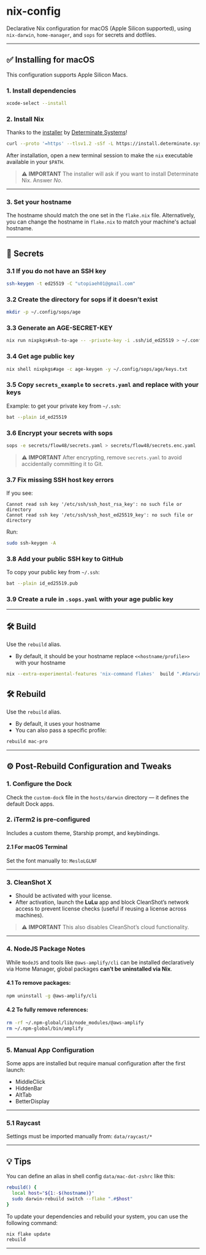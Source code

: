 # nix-config

Declarative Nix configuration for macOS (Apple Silicon supported), using `nix-darwin`, `home-manager`, and `sops` for secrets and dotfiles.

---

## ✅ Installing for macOS

This configuration supports Apple Silicon Macs.

### 1. Install dependencies

```sh
xcode-select --install
```

### 2. Install Nix

Thanks to the [installer](https://zero-to-nix.com/concepts/nix-installer) by [Determinate Systems](https://determinate.systems/)!

```sh
curl --proto '=https' --tlsv1.2 -sSf -L https://install.determinate.systems/nix | sh -s -- install
```

After installation, open a new terminal session to make the `nix` executable available in your `$PATH`.

> ⚠️ **IMPORTANT**
> The installer will ask if you want to install Determinate Nix. Answer *No*.

---

### 3. Set your hostname

The hostname should match the one set in the `flake.nix` file.
Alternatively, you can change the hostname in `flake.nix` to match your machine's actual hostname.

---

## 🔐 Secrets

### 3.1 If you do not have an SSH key

```sh
ssh-keygen -t ed25519 -C "utopiaeh01@gmail.com"
```

### 3.2 Create the directory for sops if it doesn’t exist

```sh
mkdir -p ~/.config/sops/age
```

### 3.3 Generate an AGE-SECRET-KEY

```sh
nix run nixpkgs#ssh-to-age -- -private-key -i .ssh/id_ed25519 > ~/.config/sops/age/keys.txt
```

### 3.4 Get age public key

```sh
nix shell nixpkgs#age -c age-keygen -y ~/.config/sops/age/keys.txt
```

### 3.5 Copy `secrets_example` to `secrets.yaml` and replace with your keys

Example: to get your private key from `~/.ssh`:

```sh
bat --plain id_ed25519
```

### 3.6 Encrypt your secrets with sops

```sh
sops -e secrets/flow48/secrets.yaml > secrets/flow48/secrets.enc.yaml
```

> ⚠️ **IMPORTANT**
> After encrypting, remove `secrets.yaml` to avoid accidentally committing it to Git.

### 3.7 Fix missing SSH host key errors

If you see:

```
Cannot read ssh key '/etc/ssh/ssh_host_rsa_key': no such file or directory
Cannot read ssh key '/etc/ssh/ssh_host_ed25519_key': no such file or directory
```

Run:

```sh
sudo ssh-keygen -A
```

### 3.8 Add your public SSH key to GitHub

To copy your public key from `~/.ssh`:

```sh
bat --plain id_ed25519.pub
```

### 3.9 Create a rule in `.sops.yaml` with your age public key

---


## 🛠️ Build

Use the `rebuild` alias.

* By default, it should be your hostname replace `<<hostname/profile>>` with your hostname

```sh
nix --extra-experimental-features 'nix-command flakes'  build ".#darwinConfigurations.<<hostname/profile>>.system"
```

## 🛠️ Rebuild

Use the `rebuild` alias.

* By default, it uses your hostname
* You can also pass a specific profile:

```sh
rebuild mac-pro
```

---

## ⚙️ Post-Rebuild Configuration and Tweaks

### 1. Configure the Dock

Check the `custom-dock` file in the `hosts/darwin` directory — it defines the default Dock apps.

### 2. iTerm2 is pre-configured

Includes a custom theme, Starship prompt, and keybindings.

#### 2.1 For macOS Terminal

Set the font manually to: `MesloLGLNF`

---

### 3. CleanShot X

* Should be activated with your license.
* After activation, launch the **LuLu** app and block CleanShot’s network access to prevent license checks (useful if reusing a license across machines).

> ⚠️ **IMPORTANT**
> This also disables CleanShot’s cloud functionality.

---

### 4. NodeJS Package Notes

While `NodeJS` and tools like `@aws-amplify/cli` can be installed declaratively via Home Manager, global packages **can’t be uninstalled via Nix**.

#### 4.1 To remove packages:

```sh
npm uninstall -g @aws-amplify/cli
```

#### 4.2 To fully remove references:

```sh
rm -rf ~/.npm-global/lib/node_modules/@aws-amplify
rm ~/.npm-global/bin/amplify
```

---

### 5. Manual App Configuration

Some apps are installed but require manual configuration after the first launch:

* MiddleClick
* HiddenBar
* AltTab
* BetterDisplay

---

### 5.1 Raycast

Settings must be imported manually from:
`data/raycast/*`

---

## 💡 Tips

You can define an alias in shell config  `data/mac-dot-zshrc` like this:

```sh
rebuild() {
  local host="${1:-$(hostname)}"
  sudo darwin-rebuild switch --flake ".#$host"
}
```

To update your dependencies and rebuild your system, you can use the following command:

```sh
nix flake update
rebuild
```

---


